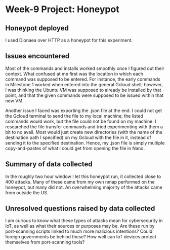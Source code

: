 # Week-9 Project: Honeypot

## Honeypot deployed
I used Dionaea over HTTP as a honeypot for this experiment.

## Issues encountered
Most of the commands and installs worked smoothly once I figured out their context. What confused at me first was the location in which each command was supposed to be entered. For instance, the early commands in Milestone 1 worked when entered into the general Gcloud shell; however, I was thinking the Ubuntu VM was supposed to already be installed by that point, and that the given commands were supposed to be issued within that new VM.

Another issue I faced was exporting the .json file at the end. I could not get the Gcloud terminal to send the file to my local machine; the listed commands would work, but the file could not be found on my machine. I researched the file transfer commands and tried experimenting with them a bit to no avail. Most would just create new directories (with the name of the destination path I specified) on my Gcloud with the file in it, instead of sending it to the specified destination. Hence, my .json file is simply multiple copy-and-pastes of what I could get from opening the file in Nano.

## Summary of data collected
In the roughly two hour window I let this honeypot run, it collected close to 400 attacks. Many of these came from my own nmap performed on the honeypot, but many did not. An overwhelming majority of the attacks came from outside the US.

## Unresolved questions raised by data collected
I am curious to know what these types of attacks mean for cybersecurity in IoT, as well as what their sources or purposes may be. Are these run by port-scanning scripts linked to much more malicious intentions? Could foreign governments be behind these? How well can IoT devices protect themselves from port-scanning tools?
